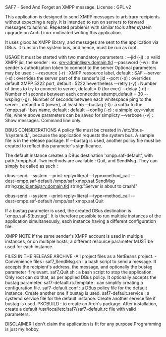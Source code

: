 SAF7 - Send And Forget an XMPP message.
License : GPL v2

This application is designed to send XMPP messages to arbitrary recipients 
without expecting a reply. It is intended to run on servers to forward messages 
to admins. Repeated problems with similar tools after system upgrade on Arch 
Linux motivated writing this application.

It uses gloox as XMPP library, and messages are sent to the application via 
DBus. It runs on the system bus, and hence, must be run as root.

USAGE
It must be started with two mandatory parameters :
    --jid (-j) : a valid XMPP jid, the sender : ex. srv-admin@srv.domain.tld
    --password (-w) : the sender's authotization token to connect to the server
Optional parameters may be used :
    --resource (-r) : XMPP ressource label, default : SAF
    --server (-s) : overrides the server part of the sender's jid
    --port (-p) : overrides default XMPP 5222 port, default : 5222 nevertheless
    --retry (-y) : Number of times to try to connect to server, default = 0 
(for ever)
    --delay (-d) : Number of seconds between each connection attempt,default = 
30
    --wsping (-g) : Number of seconds between each whitespace ping to the server 
, default = 0 (never), at least 55
    --bustag (-t) : a suffix to the 'xmpp.saf-' bus name, default : default
    --config (-c) : a simple key=value file, where above parameters can be 
saved for simplicty
    --verbose (-v) : Show messages. Command line only.

DBUS CONSIDERATIONS
A policy file must be created in /etc/dbus-1/system.d/ , because the 
application requests the system bus. A sample file is in the release package. 
If --bustag is used, another policy file must be created to reflect this 
parameter's significance.

The default instance creates a DBus destination 'xmpp.saf-default', with path 
/xmpp/saf. Two methods are available : Quit, and SendMsg. They can simply be 
called as such :

dbus-send --system --print-reply=literal --type=method_call 
--dest=xmpp.saf-default /xmpp/saf xmpp.saf.SendMsg 
string:recipient@srv.domain.tld string:"Server is about to crash!"

dbus-send --system --print-reply=literal --type=method_call 
--dest=xmpp.saf-default /xmpp/saf xmpp.saf.Quit

If a bustag parameter is used, the created DBus destination is 
'xmpp.saf-$(bustag)'. It is therefore possible to run multiple instances of the 
application simultaneously, each instance having a different configuration file.

XMPP NOTE
If the same sender's XMPP account is used in multiple instances, or on multiple 
hosts, a different resource parameter MUST be used for each instance.

FILES IN THE RELEASE ARCHIVE
 -All project files as a NetBeans project.
 -Convenience files :
    saf7_SendMsg.sh : a bash script to send a message. It accepts the 
recipient's address, the message, and optionally the bustag parameter if 
relevant.
    saf7_Quit.sh : a bash script to stop the application. Only root can do that, 
as per applied DBus policy. It optionally accepts the bustag parameter.
    saf7-default.rc.template : can simplify creating a configuration file.
    saf7-default.conf : a DBus policy file for the default instance. Create 
another one if bustag is used.
    saf7-default.service : a systemd service file for the default instance. 
Create another service file if bustag is used.
    PKGBUILD : to create an Arch's package. After installation, create a 
default /usr/local/etc/saf7/saf7-default.rc file with valid parameters.

DISCLAIMER
I don't claim the application is fit for any purpose.Programming is just my hobby.

